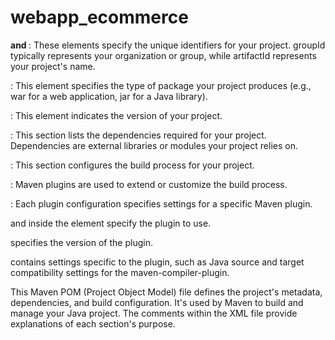 # webapp_ecommerce


**<groupId> and <artifactId>**: These elements specify the unique identifiers for your project. groupId typically represents your organization or group, while artifactId represents your project's name.  

**<packaging>**: This element specifies the type of package your project produces (e.g., war for a web application, jar for a Java library).  

**<version>**: This element indicates the version of your project.  

**<dependencies>**: This section lists the dependencies required for your project. Dependencies are external libraries or modules your project relies on.  

**<build>**: This section configures the build process for your project.  

**<plugins>**: Maven plugins are used to extend or customize the build process.  

**<plugin>**: Each plugin configuration specifies settings for a specific Maven plugin.  

**<groupId>** and <artifactId> inside the <plugin> element specify the plugin to use.  

**<version>** specifies the version of the plugin.  

**<configuration>** contains settings specific to the plugin, such as Java source and target compatibility settings for the maven-compiler-plugin.  

This Maven POM (Project Object Model) file defines the project's metadata, dependencies, and build configuration. It's used by Maven to build and manage your Java project. The comments within the XML file provide explanations of each section's purpose.  
